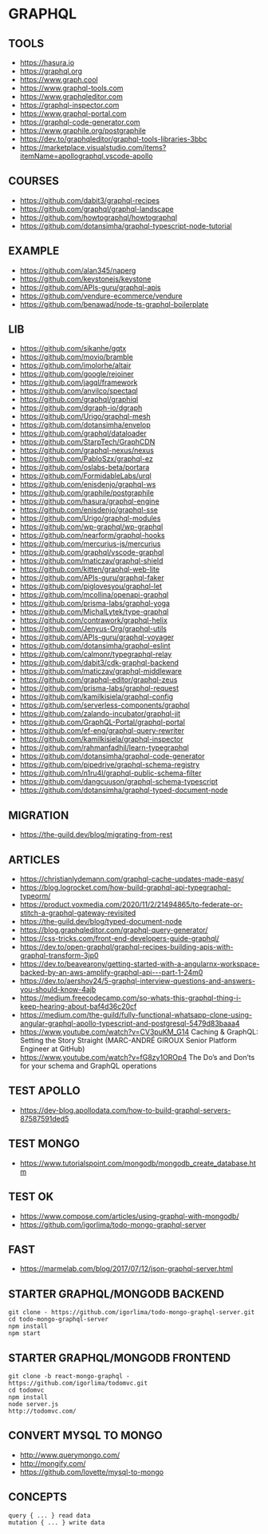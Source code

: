 # GRAPHQL

## TOOLS

- https://hasura.io
- https://graphql.org
- https://www.graph.cool
- https://www.graphql-tools.com
- https://www.graphqleditor.com
- https://graphql-inspector.com
- https://www.graphql-portal.com
- https://graphql-code-generator.com
- https://www.graphile.org/postgraphile
- https://dev.to/graphqleditor/graphql-tools-libraries-3bbc
- https://marketplace.visualstudio.com/items?itemName=apollographql.vscode-apollo

## COURSES
- https://github.com/dabit3/graphql-recipes
- https://github.com/graphql/graphql-landscape
- https://github.com/howtographql/howtographql
- https://github.com/dotansimha/graphql-typescript-node-tutorial

## EXAMPLE
- https://github.com/alan345/naperg
- https://github.com/keystonejs/keystone
- https://github.com/APIs-guru/graphql-apis
- https://github.com/vendure-ecommerce/vendure
- https://github.com/benawad/node-ts-graphql-boilerplate

## LIB
- https://github.com/sikanhe/gqtx
- https://github.com/movio/bramble
- https://github.com/imolorhe/altair
- https://github.com/google/rejoiner
- https://github.com/jagql/framework
- https://github.com/anvilco/spectaql
- https://github.com/graphql/graphiql
- https://github.com/dgraph-io/dgraph
- https://github.com/Urigo/graphql-mesh
- https://github.com/dotansimha/envelop
- https://github.com/graphql/dataloader
- https://github.com/StarpTech/GraphCDN
- https://github.com/graphql-nexus/nexus
- https://github.com/PabloSzx/graphql-ez
- https://github.com/oslabs-beta/portara
- https://github.com/FormidableLabs/urql
- https://github.com/enisdenjo/graphql-ws
- https://github.com/graphile/postgraphile
- https://github.com/hasura/graphql-engine
- https://github.com/enisdenjo/graphql-sse
- https://github.com/Urigo/graphql-modules
- https://github.com/wp-graphql/wp-graphql
- https://github.com/nearform/graphql-hooks
- https://github.com/mercurius-js/mercurius
- https://github.com/graphql/vscode-graphql
- https://github.com/maticzav/graphql-shield
- https://github.com/kitten/graphql-web-lite
- https://github.com/APIs-guru/graphql-faker
- https://github.com/piglovesyou/graphql-let
- https://github.com/mcollina/openapi-graphql
- https://github.com/prisma-labs/graphql-yoga
- https://github.com/MichalLytek/type-graphql
- https://github.com/contrawork/graphql-helix
- https://github.com/Jenyus-Org/graphql-utils
- https://github.com/APIs-guru/graphql-voyager
- https://github.com/dotansimha/graphql-eslint
- https://github.com/calmonr/typegraphql-relay
- https://github.com/dabit3/cdk-graphql-backend
- https://github.com/maticzav/graphql-middleware
- https://github.com/graphql-editor/graphql-zeus
- https://github.com/prisma-labs/graphql-request
- https://github.com/kamilkisiela/graphql-config
- https://github.com/serverless-components/graphql
- https://github.com/zalando-incubator/graphql-jit
- https://github.com/GraphQL-Portal/graphql-portal
- https://github.com/ef-eng/graphql-query-rewriter
- https://github.com/kamilkisiela/graphql-inspector
- https://github.com/rahmanfadhil/learn-typegraphql
- https://github.com/dotansimha/graphql-code-generator
- https://github.com/pipedrive/graphql-schema-registry
- https://github.com/n1ru4l/graphql-public-schema-filter
- https://github.com/dangcuuson/graphql-schema-typescript
- https://github.com/dotansimha/graphql-typed-document-node

## MIGRATION
- https://the-guild.dev/blog/migrating-from-rest

## ARTICLES
- https://christianlydemann.com/graphql-cache-updates-made-easy/
- https://blog.logrocket.com/how-build-graphql-api-typegraphql-typeorm/
- https://product.voxmedia.com/2020/11/2/21494865/to-federate-or-stitch-a-graphql-gateway-revisited
- https://the-guild.dev/blog/typed-document-node
- https://blog.graphqleditor.com/graphql-query-generator/
- https://css-tricks.com/front-end-developers-guide-graphql/
- https://dev.to/open-graphql/graphql-recipes-building-apis-with-graphql-transform-3jp0
- https://dev.to/beavearony/getting-started-with-a-angularnx-workspace-backed-by-an-aws-amplify-graphql-api---part-1-24m0
- https://dev.to/aershov24/5-graphql-interview-questions-and-answers-you-should-know-4ajb
- https://medium.freecodecamp.com/so-whats-this-graphql-thing-i-keep-hearing-about-baf4d36c20cf
- https://medium.com/the-guild/fully-functional-whatsapp-clone-using-angular-graphql-apollo-typescript-and-postgresql-5479d83baaa4
- https://www.youtube.com/watch?v=CV3puKM_G14 Caching & GraphQL: Setting the Story Straight (MARC-ANDRÉ GIROUX Senior Platform Engineer at GitHub)
- https://www.youtube.com/watch?v=fG8zy1OROp4 The Do’s and Don’ts for your schema and GraphQL operations

## TEST APOLLO
- https://dev-blog.apollodata.com/how-to-build-graphql-servers-87587591ded5

## TEST MONGO
- https://www.tutorialspoint.com/mongodb/mongodb_create_database.htm

## TEST OK
- https://www.compose.com/articles/using-graphql-with-mongodb/
- https://github.com/igorlima/todo-mongo-graphql-server

## FAST
- https://marmelab.com/blog/2017/07/12/json-graphql-server.html


## STARTER GRAPHQL/MONGODB BACKEND
```
git clone - https://github.com/igorlima/todo-mongo-graphql-server.git
cd todo-mongo-graphql-server
npm install
npm start
```

## STARTER GRAPHQL/MONGODB FRONTEND
```
git clone -b react-mongo-graphql - https://github.com/igorlima/todomvc.git 
cd todomvc
npm install
node server.js
http://todomvc.com/
```

## CONVERT MYSQL TO MONGO
- http://www.querymongo.com/
- http://mongify.com/
- https://github.com/lovette/mysql-to-mongo

## CONCEPTS

```
query { ... } read data
mutation { ... } write data
```